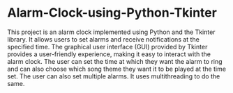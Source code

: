 # Alarm-Clock-using-Python-Tkinter
This project is an alarm clock implemented using Python and the Tkinter library. It allows users to set alarms and receive notifications at the specified time. The graphical user interface (GUI) provided by Tkinter provides a user-friendly experience, making it easy to interact with the alarm clock. The user can set the time at which they want the alarm to ring and can also choose which song theme they want it to be played at the time set. The user can also set multiple alarms. It uses multithreading to do the same.
